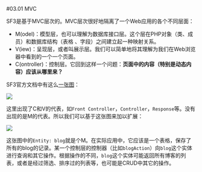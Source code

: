 #03.01 MVC

SF3是基于MVC层次的。MVC层次很好地隔离了一个Web应用的各个不同层面：

* M(odel)：模型层，也可以理解为数据库接口层。这个层在PHP对象（类、成员）和数据库结构（表格 、字段）之间建立起一种映射关系。
* V(iew)：呈现层，或者叫展示层。我们可以简单地将其理解为我们在Web浏览器中看到的一个一个页面。
* C(ontroller)：控制层。它回到这样一个问题：**页面中的内容（特别是动态内容）应该从哪里来？**

SF3官方文档中有这么[一张图](http://symfony.com/doc/current/book/http_fundamentals.html)：

![](img/3.1-1.png)

这里出现了C和V的代表，如`Front Controller`，`Controller`，`Response`等。没有出现的是M的代表。所以我们可以基于这张图来加以扩展：

![](img/3.1-2.png)

这张图中的`Entity: blog`就是个M。在实际应用中，它应该是一个表格，保存了所有的blog的记录。某一个控制层的控制器（比如`blogAction`）向`blog`这个实体进行查询和其它操作。根据操作的不同，`blog`这个实体可能返回所有博客的列表，或者是经过筛选、排序过的列表等，也可能是CRUD中其它的操作。

